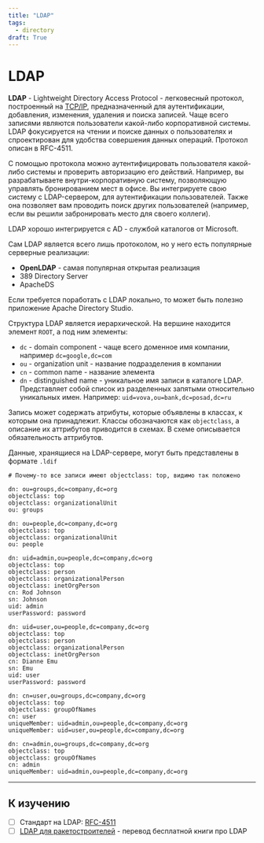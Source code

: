 ```yaml
---
title: "LDAP"
tags:
  - directory
draft: True
---
```


# LDAP

__LDAP__ - Lightweight Directory Access Protocol - легковесный протокол, построенный на [TCP/IP](./tcp_ip.md), предназначенный для аутентификации, добавления, изменения, удаления и поиска записей.
Чаще всего записями являются пользователи какой-либо корпоративной системы.
LDAP фокусируется на чтении и поиске данных о пользователях и спроектирован для удобства совершения данных операций.
Протокол описан в RFC-4511.

С помощью протокола можно аутентифицировать пользователя какой-либо системы и проверить авторизацию его действий.
Например, вы разрабатываете внутри-корпоративную систему, позволяющую управлять бронированием мест в офисе.
Вы интегрируете свою систему с LDAP-сервером, для аутентификации пользователей.
Также она позволяет вам проводить поиск других пользователей (например, если вы решили забронировать место для своего коллеги).

LDAP хорошо интегрируется с AD - службой каталогов от Microsoft.

Сам LDAP является всего лишь протоколом, но у него есть популярные серверные реализации:
- __OpenLDAP__ - самая популярная открытая реализация
- 389 Directory Server
- ApacheDS

Если требуется поработать с LDAP локально, то может быть полезно приложение Apache Directory Studio.

Структура LDAP является иерархической.
На вершине находится элемент `ROOT`, а под ним элементы:
- `dc` - domain component - чаще всего доменное имя компании, например `dc=google,dc=com`
- `ou` - organization unit - название подразделения в компании
- `cn` - common name - название элемента
- `dn` - distinguished name - уникальное имя записи в каталоге LDAP. Представляет собой список из разделенных запятыми относительно уникальных имен. Например: `uid=vova,ou=bank,dc=posad,dc=ru`

Запись может содержать атрибуты, которые объявлены в классах, к которым она принадлежит.
Классы обозначаются как `objectclass`, а описание их аттрибутов приводится в схемах.
В схеме описывается обязательность аттрибутов.

Данные, хранящиеся на LDAP-сервере, могут быть представлены в формате `.ldif`
```ldif
# Почему-то все записи имеют objectclass: top, видимо так положено

dn: ou=groups,dc=company,dc=org
objectclass: top
objectclass: organizationalUnit
ou: groups

dn: ou=people,dc=company,dc=org
objectclass: top
objectclass: organizationalUnit
ou: people

dn: uid=admin,ou=people,dc=company,dc=org
objectclass: top
objectclass: person
objectclass: organizationalPerson
objectclass: inetOrgPerson
cn: Rod Johnson
sn: Johnson
uid: admin
userPassword: password

dn: uid=user,ou=people,dc=company,dc=org
objectclass: top
objectclass: person
objectclass: organizationalPerson
objectclass: inetOrgPerson
cn: Dianne Emu
sn: Emu
uid: user
userPassword: password

dn: cn=user,ou=groups,dc=company,dc=org
objectclass: top
objectclass: groupOfNames
cn: user
uniqueMember: uid=admin,ou=people,dc=company,dc=org
uniqueMember: uid=user,ou=people,dc=company,dc=org

dn: cn=admin,ou=groups,dc=company,dc=org
objectclass: top
objectclass: groupOfNames
cn: admin
uniqueMember: uid=admin,ou=people,dc=company,dc=org
```


---
## К изучению
- [ ] Стандарт на LDAP: [RFC-4511](https://datatracker.ietf.org/doc/html/rfc4511)
- [ ] [LDAP для ракетостроителей](https://pro-ldap.ru/tr/zytrax/) - перевод бесплатной книги про LDAP